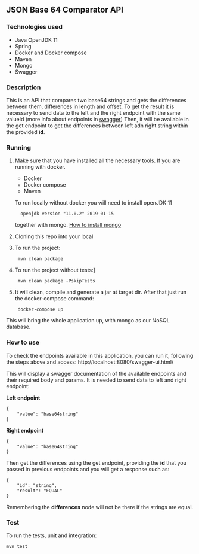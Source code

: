 ## JSON Base 64 Comparator API
### Technologies used

* Java OpenJDK 11
* Spring
* Docker and Docker compose
* Maven
* Mongo
* Swagger

### Description

This is an API that compares two base64 strings and gets the differences between them, differences in length and offset.
To get the result it is necessary to send data to the left and the right endpoint with the same valueId (more info about endpoints in [swagger](#How-to-use))
Then, it will be available in the get endpoint to get the differences between left adn right string within the provided **id**.

### Running
1. Make sure that you have installed all the necessary tools. 
   If you are running with docker.
    * Docker
    * Docker compose
    * Maven
   
   To run locally without docker you will need to install openJDK 11
      
         openjdk version "11.0.2" 2019-01-15

   together with mongo. [How to install mongo](https://docs.mongodb.com/manual/tutorial/install-mongodb-on-ubuntu/)


2. Cloning this repo into your local


3. To run the project:

        mvn clean package

4. To run the project without tests:]

        mvn clean package -PskipTests

5. It will clean, compile and generate a jar at target dir. After that just run the docker-compose command:

        docker-compose up

This will bring the whole application up, with mongo as our NoSQL database.

### How to use

To check the endpoints available in this application, you can run it, following the steps above and access: 
    http://localhost:8080/swagger-ui.html/

This will display a swagger documentation of the available endpoints and their required body and params.
It is needed to send data to left and right endpoint:

**Left endpoint**

    {
        "value": "base64string"
    }

**Right endpoint**

    {
        "value": "base64string"
    }

Then get the differences using the get endpoint, providing the **id** that you passed in previous endpoints and you will get a response such as:

    {
        "id": "string",
        "result": "EQUAL"
    }

Remembering the **differences** node will not be there if the strings are equal.

### Test

To run the tests, unit and integration:

    mvn test